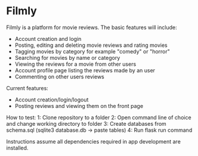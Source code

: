 # Filmly

Filmly is a platform for movie reviews. 
The basic features will include:

* Account creation and login 
* Posting, editing and deleting movie reviews and rating movies 
* Tagging movies by category for example "comedy" or "horror"
* Searching for movies by name or category
* Viewing the reviews for a movie from other users
* Account profile page listing the reviews made by an user
* Commenting on other users reviews 

Current features:
* Account creation/login/logout
* Posting reviews and viewing them on the front page 

How to test:
1: Clone repository to a folder
2: Open command line of choice and change working directory to folder
3: Create databases from schema.sql (sqlite3 database.db -> paste tables)
4: Run flask run command

Instructions assume all dependencies required in app development are installed.

